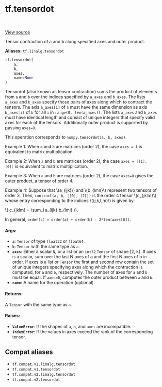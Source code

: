 <div itemscope itemtype="http://developers.google.com/ReferenceObject">
<meta itemprop="name" content="tf.tensordot" />
<meta itemprop="path" content="Stable" />
</div>

# tf.tensordot

<!-- Insert buttons and diff -->

<table class="tfo-notebook-buttons tfo-api" align="left">
</table>

<a target="_blank" href="/code/stable/tensorflow/python/ops/math_ops.py">View source</a>



Tensor contraction of a and b along specified axes and outer product.

**Aliases**: `tf.linalg.tensordot`

``` python
tf.tensordot(
    a,
    b,
    axes,
    name=None
)
```



<!-- Placeholder for "Used in" -->

Tensordot (also known as tensor contraction) sums the product of elements
from `a` and `b` over the indices specified by `a_axes` and `b_axes`.
The lists `a_axes` and `b_axes` specify those pairs of axes along which to
contract the tensors. The axis `a_axes[i]` of `a` must have the same dimension
as axis `b_axes[i]` of `b` for all `i` in `range(0, len(a_axes))`. The lists
`a_axes` and `b_axes` must have identical length and consist of unique
integers that specify valid axes for each of the tensors. Additionally
outer product is supported by passing `axes=0`.

This operation corresponds to `numpy.tensordot(a, b, axes)`.

Example 1: When `a` and `b` are matrices (order 2), the case `axes = 1`
is equivalent to matrix multiplication.

Example 2: When `a` and `b` are matrices (order 2), the case
`axes = [[1], [0]]` is equivalent to matrix multiplication.

Example 3: When `a` and `b` are matrices (order 2), the case `axes=0` gives
the outer product, a tensor of order 4.

Example 4: Suppose that \\(a_{ijk}\\) and \\(b_{lmn}\\) represent two
tensors of order 3. Then, `contract(a, b, [[0], [2]])` is the order 4 tensor
\\(c_{jklm}\\) whose entry
corresponding to the indices \\((j,k,l,m)\\) is given by:

\\( c_{jklm} = \sum_i a_{ijk} b_{lmi} \\).

In general, `order(c) = order(a) + order(b) - 2*len(axes[0])`.

#### Args:


* <b>`a`</b>: `Tensor` of type `float32` or `float64`.
* <b>`b`</b>: `Tensor` with the same type as `a`.
* <b>`axes`</b>: Either a scalar `N`, or a list or an `int32` `Tensor` of shape [2, k].
  If axes is a scalar, sum over the last N axes of a and the first N axes of
  b in order. If axes is a list or `Tensor` the first and second row contain
  the set of unique integers specifying axes along which the contraction is
  computed, for `a` and `b`, respectively. The number of axes for `a` and
  `b` must be equal. If `axes=0`, computes the outer product between `a` and
  `b`.
* <b>`name`</b>: A name for the operation (optional).


#### Returns:

A `Tensor` with the same type as `a`.



#### Raises:


* <b>`ValueError`</b>: If the shapes of `a`, `b`, and `axes` are incompatible.
* <b>`IndexError`</b>: If the values in axes exceed the rank of the corresponding
  tensor.

## Compat aliases

* `tf.compat.v1.linalg.tensordot`
* `tf.compat.v1.tensordot`
* `tf.compat.v2.linalg.tensordot`
* `tf.compat.v2.tensordot`

